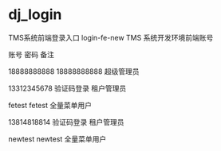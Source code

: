 # dj_login
TMS系统前端登录入口
login-fe-new
TMS 系统开发环境前端账号

账号  密码  备注

18888888888
18888888888
超级管理员

13312345678
验证码登录
租户管理员

fetest
fetest
全量菜单用户

13814818814
验证码登录
租户管理员

newtest
newtest
全量菜单用户

